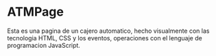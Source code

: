 # ATMPage

Esta es una pagina de un cajero automatico, hecho visualmente con las tecnologia HTML, CSS y los eventos, operaciones con el lenguaje de programacion JavaScript.
